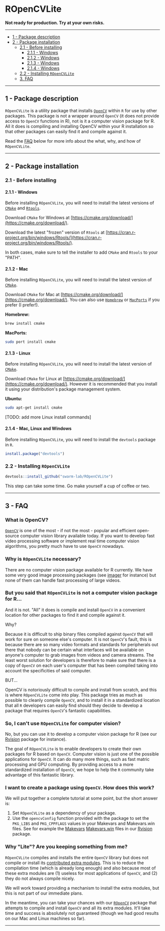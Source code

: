 # ROpenCVLite

**Not ready for production. Try at your own risks.**

---

+ [1 - Package description](#1---package-description)
+ [2 - Package installation](#2---package-installation)
  + [2.1 - Before installing ](#21---Before-installing )
    + [2.1.1 - Windows](#211---Windows)
    + [2.1.2 - Windows](#212---Mac)
    + [2.1.3 - Windows](#213---Linux)
    + [2.1.4 - Windows](#214---mac-linux-and-windows)
  + [2.2 - Installing `ROpenCVLite`](#22---installing-ropencvlite)
  + [3. FAQ](#3---faq)

---

## 1 - Package description

`ROpenCVLite` is a utility package that installs [`OpenCV`](http://opencv.org/) 
within `R` for use by other packages. This package is not a wrapper around 
`OpenCV` (it does not provide access to `OpenCV` functions in R), not is it a 
computer vision package for R. All it does is compiling and installing OpenCV 
within your R installation so that other packages can easily find it and compile 
against it. 

Read the [FAQ](#3---faq) below for more info about the what, why, and how of 
`ROpenCVLite`.

---

## 2 - Package installation

### 2.1 - Before installing 

#### 2.1.1 - Windows

Before installing `ROpenCVLite`, you will need to install the latest versions of
[`CMake`](https://cmake.org/) and [`Rtools`](https://cran.r-project.org/bin/windows/Rtools/). 

Download `CMake` for Windows at [https://cmake.org/download/](https://cmake.org/download/).

Download the latest "frozen" version of `Rtools` at 
[https://cran.r-project.org/bin/windows/Rtools/](https://cran.r-project.org/bin/windows/Rtools/).

In both cases, make sure to tell the installer to add `CMake` and `Rtools` to 
your "PATH".

#### 2.1.2 - Mac

Before installing `ROpenCVLite`, you will need to install the latest version of
[`CMake`](https://cmake.org/).

Download `CMake` for Mac at [https://cmake.org/download/](https://cmake.org/download/).
You can also use [`Homebrew`](http://brew.sh/) or [`MacPorts`](https://www.macports.org/)
if you prefer (I prefer!).

**Homebrew:**

```bash
brew install cmake
```

**MacPorts:**

```bash
sudo port install cmake
```

#### 2.1.3 - Linux

Before installing `ROpenCVLite`, you will need to install the latest version of
[`CMake`](https://cmake.org/).

Download `CMake` for Linux at [https://cmake.org/download/](https://cmake.org/download/).
However it is recommended that you install it using your distribution's package
management system.

**Ubuntu:**

```bash
sudo apt-get install cmake
```

[TODO: add more Linux install commands]

#### 2.1.4 - Mac, Linux and Windows

Before installing `ROpenCVLite`, you will need to install the `devtools` package 
in `R`. 

```r
install.package("devtools")
```

### 2.2 - Installing `ROpenCVLite`

```r
devtools::install_github("swarm-lab/ROpenCVLite")
```

This step can take some time. Go make yourself a cup of coffee or two.

---

## 3 - FAQ

### What is OpenCV? 

[`OpenCV`](http://opencv.org/) is one of the most - if not the most - popular 
and efficient open-source computer vision library available today. If you want 
to develop fast video processing software or implement real time computer vision 
algorithms, you pretty much have to use `OpenCV` nowadays. 

### Why is `ROpenCVLite` necessary?

There are no computer vision package available for R currently. We have some 
very good image processing packages (see [imager](http://dahtah.github.io/imager/) 
for instance) but none of them can handle fast processing of large videos.

### But you said that `ROpenCVLite` is not a computer vision package for R...

And it is not. "All" it does is compile and install `OpenCV` in a convenient 
location for other packages to find it and compile against it. 

Why? 

Because it is difficult to ship binary files compiled against `OpenCV` that will
work for sure on someone else's computer. It is not `OpenCV`'s fault, this is 
because there are so many video formats and standards for peripherals out there
that nobody can be certain what interfaces will be available on anyone's computer
to grab images from videos and camera streams. The least worst solution for 
developers is therefore to make sure that there is a copy of `OpenCV` on each 
user's computer that has been compiled taking into account the specificities of 
said computer.

BUT...

OpenCV is notoriously difficult to compile and install from scratch, and this is 
where `ROpenCVLite` come into play. This package tries as much as possible to 
cleanly compile `OpenCV`, and to install it in a standardized location that all
`R` developers can easily find should they decide to develop a package that 
requires `OpenCV`'s fantastic capabilities.

### So, I can't use `ROpenCVLite` for computer vision?

No, but you can use it to develop a computer vision package for R (see our
[Rvision](https://github.com/swarm-lab/Rvision) package for instance). 

The goal of `ROpenCVLite` is to enable developers to create their own packages 
for R based on `OpenCV`. Computer vision is just one of the possible applications
for `OpenCV`. It can do many more things, such as fast matric processing and 
GPU computing. By providing access to a more standardized installation of 
`OpenCV`, we hope to help the `R` community take advantage of this fantastic 
library. 

### I want to create a package using `OpenCV`. How does this work? 

We will put together a complete tutorial at some point, but the short answer is:

1. Set `ROpenCVLite` as a dependency of your package.
2. Use the `opencvConfig` function provided with the package to set the `PKG_LIBS`
and `PKG_CPPFLAGS` values in your Makevars and Makevars.win files. See for example 
the [Makevars](https://github.com/swarm-lab/Rvision/blob/master/src/Makevars) 
[Makevars.win](https://github.com/swarm-lab/Rvision/blob/master/src/Makevars.win)
files in our [Rvision](https://github.com/swarm-lab/Rvision) package.

### Why "Lite"? Are you keeping something from me? 

`ROpenCVLite` compiles and installs the entire `OpenCV` library but does not 
compile or install its [contributed extra modules](https://github.com/opencv/opencv_contrib).
This is to reduce the compilation time (which is already long enough) and also 
because most of these extra modules are (1) useless for most applications of 
`OpenCV`, and (2) they do not always compile nicely.

We will work toward providing a mechanism to install the extra modules, but this 
is not part of our immediate plans. 

In the meantime, you can take your chances with our [`ROpenCV`](https://github.com/swarm-lab/ROpenCV) 
package that attempts to compile and install `OpenCV` and all its extra modules.
It'll take time and success is absolutely not guaranteed (though we had good 
results on our Mac and Linux machines so far).

---
